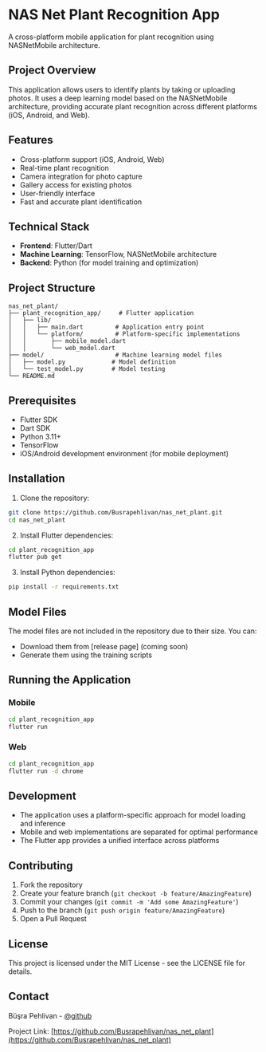 # NAS Net Plant Recognition App

A cross-platform mobile application for plant recognition using NASNetMobile architecture.

## Project Overview

This application allows users to identify plants by taking or uploading photos. It uses a deep learning model based on the NASNetMobile architecture, providing accurate plant recognition across different platforms (iOS, Android, and Web).

## Features

- Cross-platform support (iOS, Android, Web)
- Real-time plant recognition
- Camera integration for photo capture
- Gallery access for existing photos
- User-friendly interface
- Fast and accurate plant identification

## Technical Stack

- **Frontend**: Flutter/Dart
- **Machine Learning**: TensorFlow, NASNetMobile architecture
- **Backend**: Python (for model training and optimization)

## Project Structure

```
nas_net_plant/
├── plant_recognition_app/     # Flutter application
│   ├── lib/
│   │   ├── main.dart         # Application entry point
│   │   └── platform/         # Platform-specific implementations
│   │       ├── mobile_model.dart
│   │       └── web_model.dart
├── model/                    # Machine learning model files
│   ├── model.py             # Model definition
│   └── test_model.py        # Model testing
└── README.md
```

## Prerequisites

- Flutter SDK
- Dart SDK
- Python 3.11+
- TensorFlow
- iOS/Android development environment (for mobile deployment)

## Installation

1. Clone the repository:
```bash
git clone https://github.com/Busrapehlivan/nas_net_plant.git
cd nas_net_plant
```

2. Install Flutter dependencies:
```bash
cd plant_recognition_app
flutter pub get
```

3. Install Python dependencies:
```bash
pip install -r requirements.txt
```

## Model Files

The model files are not included in the repository due to their size. You can:
- Download them from [release page] (coming soon)
- Generate them using the training scripts

## Running the Application

### Mobile
```bash
cd plant_recognition_app
flutter run
```

### Web
```bash
cd plant_recognition_app
flutter run -d chrome
```

## Development

- The application uses a platform-specific approach for model loading and inference
- Mobile and web implementations are separated for optimal performance
- The Flutter app provides a unified interface across platforms

## Contributing

1. Fork the repository
2. Create your feature branch (`git checkout -b feature/AmazingFeature`)
3. Commit your changes (`git commit -m 'Add some AmazingFeature'`)
4. Push to the branch (`git push origin feature/AmazingFeature`)
5. Open a Pull Request

## License

This project is licensed under the MIT License - see the LICENSE file for details.

## Contact

Büşra Pehlivan - [@github](https://github.com/Busrapehlivan)

Project Link: [https://github.com/Busrapehlivan/nas_net_plant](https://github.com/Busrapehlivan/nas_net_plant)
